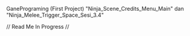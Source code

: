 GanePrograming (First Project)
"Ninja_Scene_Credits_Menu_Main" dan "Ninja_Melee_Trigger_Space_Sesi_3.4" 

// Read Me In Progress //
